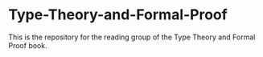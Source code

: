 # Type-Theory-and-Formal-Proof
This is the repository for the reading group of the Type Theory and Formal Proof book.
